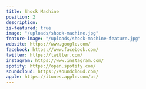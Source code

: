 ```yaml
---
title: Shock Machine
position: 2
description: 
is-featured: true
image: "/uploads/shock-machine.jpg"
feature-image: "/uploads/shock-machine-feature.jpg"
website: https://www.google.com/
facebook: https://www.facebook.com/
twitter: https://twitter.com/
instagram: https://www.instagram.com/
spotify: https://open.spotify.com/
soundcloud: https://soundcloud.com/
apple: https://itunes.apple.com/us/
---
```



